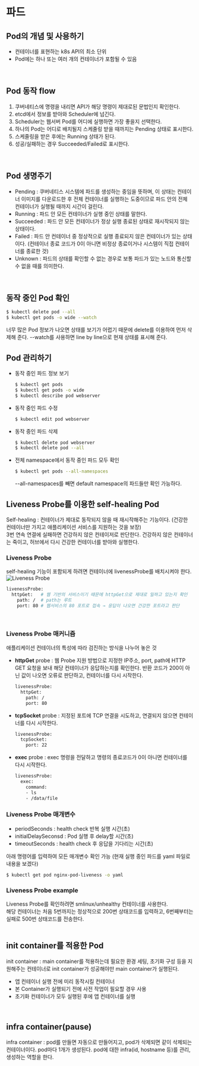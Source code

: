 # 파드
## Pod의 개념 및 사용하기
+ 컨테이너를 표현하는 k8s API의 최소 단위
+ Pod에는 하나 또는 여러 개의 컨테이너가 포함될 수 있음  
<br>

## Pod 동작 flow
1. 쿠버네티스에 명령을 내리면 API가 해당 명령이 제대로된 문법인지 확인한다.
2. etcd에서 정보를 받아와 Scheduler에 넘긴다.
3. Scheduler는 웹서버 Pod를 어디에 실행하면 가장 좋을지 선택한다.
1. 하나의 Pod는 어디로 배치될지 스케줄링 받을 때까지는 Pending 상태로 표시한다.  
2. 스케줄링을 받은 후에는 Running 상태가 된다.
3. 성공/실패하는 경우 Succeeded/Failed로 표시한다.  
<br>

## Pod 생명주기 
+ Pending : 쿠버네티스 시스템에 파드를 생성하는 중임을 뜻하며, 이 상태는 컨테이너 이미지를 다운로드한 후 전체 컨테이너를 실행하는 도중이므로 파드 안의 전체 컨테이너가 실행될 때까지 시간이 걸린다.
+ Running : 파드 안 모든 컨테이너가 실행 중인 상태를 말한다.
+ Succeeded : 파드 안 모든 컨테이너가 정상 실행 종료된 상태로 재시작되지 않는 상태이다.
+ Failed : 파드 안 컨테이너 중 정상적으로 실행 종료되지 않은 컨테이너가 있는 상태이다. (컨테이너 종료 코드가 0이 아니면 비정상 종료이거나 시스템이 직접 컨테이너를 종료한 것)
+ Unknown : 파드의 상태를 확인할 수 없는 경우로 보통 파드가 있는 노드와 통신할 수 없을 때를 의미한다.  
<br>

## 동작 중인 Pod 확인
```bash
$ kubectl delete pod --all
$ kubectl get pods -o wide --watch
```
너무 많은 Pod 정보가 나오면 상태를 보기가 어렵기 때문에 delete를 이용하여 먼저 삭제해 준다.
--watch를 사용하면 line by line으로 현재 상태를 표시해 준다.
<br>

## Pod 관리하기
+ 동작 중인 파드 정보 보기
  ```bash
  $ kubectl get pods
  $ kubectl get pods -o wide
  $ kubectl describe pod webserver
  ```
+ 동작 중인 파드 수정
  ```bash
  $ kubectl edit pod webserver
  ```
+ 동작 중인 파드 삭제
  ```bash
  $ kubectl delete pod webserver
  $ kubectl delete pod --all
  ```
+ 전체 namespace에서 동작 중인 파드 모두 확인
  ```bash
  $ kubectl get pods --all-namespaces
  ```
  --all-namespaces를 빼면 default namespace의 파드들만 확인 가능하다.

## Liveness Probe를 이용한 self-healing Pod
Self-healing : 컨테이너가 제대로 동작되지 않을 때 재시작해주는 기능이다. (건강한 컨테이너만 가지고 애플리케이션 서비스를 지원하는 것을 보장)  
3번 연속 연결에 실패하면 건강하지 않은 컨테이저로 판단한다. 건강하지 않은 컨테이너는 죽이고, 허브에서 다시 건강한 컨테이너를 받아와 실행한다.
  
### Liveness Probe
self-healing 기능이 포함되게 하려면 컨테이너에 livenessProbe를 배치시켜야 한다.  
![Liveness Probe](https://user-images.githubusercontent.com/77559262/158566423-11432a43-11d7-44a6-a767-1da27d2979ca.png)
```bash
livenessProbe:
  httpGet:   # 웹 기반의 서비스이기 때문에 httpGet으로 제대로 일하고 있는지 확인
    path: /  # path는 루트
    port: 80 # 웹서비스의 80 포트로 접속 → 응답이 나오면 건강한 포트라고 판단
```
<br>

### Liveness Probe 매커니즘
애플리케이션 컨테이너의 특성에 따라 검진하는 방식을 나누어 놓은 것
+ __httpGet__ probe : 웹 Probe 지원 방법으로 지정한 IP주소, port, path에 HTTP GET 요청을 보내 해당 컨테이너가 응답하는지를 확인한다. 반환 코드가 200이 아닌 값이 나오면 오류로 판단하고, 컨테이너를 다시 시작한다.
  ```bash
  livenessProbe:
    httpGet:  
      path: /  
      port: 80 
  ```
+ __tcpSocket__ probe : 지정된 포트에 TCP 연결을 시도하고, 연결되지 않으면 컨테이너를 다시 시작한다.
  ```bash
  livenessProbe:
    tcpSocket:   
      port: 22 
  ```
+ __exec__ probe : exec 명령을 전달하고 명령의 종료코드가 0이 아니면 컨테이너를 다시 시작한다.
  ```bash
  livenessProbe:
    exec:  
      command:   
      - ls
      - /data/file 
  ```
### Liveness Probe 매개변수
+ periodSeconds : health check 반복 실행 시간(초)
+ initialDelaySeconsd : Pod 실행 후 delay할 시간(초)
+ timeoutSeconds : health check 후 응답을 기다리는 시간(초)  

아래 명령어를 입력하여 모든 매개변수 확인 가능 (현재 실행 중인 파드를 yaml 파일로 내용을 보겠다)
```bash
$ kubectl get pod nginx-pod-liveness -o yaml
```

### Liveness Probe example
Liveness Probe를 확인하려면 smlinux/unhealthy 컨테이너를 사용한다.  
해당 컨테이너는 처음 5번까지는 정상적으로 200번 상태코드를 입력하고, 6번째부터는 실패로 500번 상태코드를 전송한다.  
<br>

## init container를 적용한 Pod
init container : main container를 적용하는데 필요한 환경 세팅, 초기화 구성 등을 지원해주는 컨테이너로 init container가 성공해야만 main container가 실행된다.  
 + 앱 컨테이너 실행 전에 미리 동작시킬 컨테이너
 + 본 Container가 실행되기 전에 사전 작업이 필요할 경우 사용
 + 초기화 컨테이너가 모두 실행된 후에 앱 컨테이너를 실행  
<br>

## infra container(pause)
infra container : pod를 만들면 자동으로 만들어지고, pod가 삭제되면 같이 삭제되는 컨테이너이다. pod마다 1개가 생성된다. pod에 대한 infra(id, hostname 등)를 관리, 생성하는 역할을 한다.